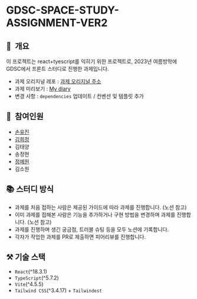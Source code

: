 # **GDSC-SPACE-STUDY-ASSIGNMENT-VER2**

## 📌  개요

이 프로젝트는 react+tyescript를 익히기 위한 프로젝트로, 2023년 여름방학에 GDSC에서 프론트 스터디로 진행한 과제입니다.

- 과제 오리지널 레포 : [과제 오리지널 주소](https://github.com/GDSC-CAU/GDSC-SPACE-STUDY-ASSIGNMENT)
- 과제 미리보기 : [My diary](https://gdsc-diary-assignment1.vercel.app/)
- 변경 사항 : `dependencies` 업데이트 / 컨벤션 및 템플릿 추가

## 👥  참여인원

- [손유진](https://github.com/yugenius0213)
- [김희정](https://github.com/heejung0)
- 김태양
- 송정현
- [정예원](https://github.com/ye-one222)
- 김소원

## 📚 스터디 방식

- 과제를 처음 접하는 사람은 제공된 가이드에 따라 과제를 진행합니다. (노션 참고)
- 이미 과제를 접해본 사람은 기능을 추가하거나 구현 방법을 변경하며 과제를 진행합니다. (노션 참고)
- 과제를 진행하며 생긴 궁금점, 트러블 슈팅 등을 모두 노션에 기록합니다.
- 각자가 작업한 과제를 PR로 제출하면 피어리뷰를 진행합니다.

## ⚒️ 기술 스택

- `React`(^18.3.1)
- `TypeScript`(^5.7.2)
- `Vite`(^4.5.5)
- `Tailwind CSS`(^3.4.17) + `Tailwindest`
